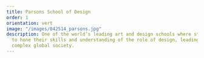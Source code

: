 ```yaml
---
title: Parsons School of Design
order: 1
orientation: vert
image: "/images/042514_parsons.jpg"
description: One of the world’s leading art and design schools where students learn
  to hone their skills and understanding of the role of design, leading in an increasingly
  complex global society.
---
```

